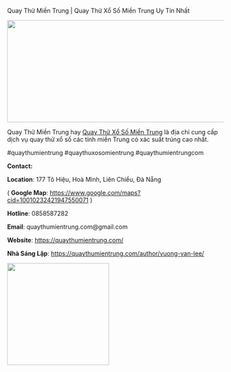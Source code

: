 Quay Thử Miền Trung | Quay Thử Xổ Số Miền Trung Uy Tín Nhất

<p><img src="https://scontent.fsgn13-1.fna.fbcdn.net/v/t39.30808-6/452288914_122102816348417271_3124471878665551766_n.jpg?_nc_cat=109&amp;ccb=1-7&amp;_nc_sid=127cfc&amp;_nc_eui2=AeFZw6bDEDmc_ZI3t44Y59V_wCvY9opJTCDAK9j2iklMICdbhvyW5qAsZZsja0aezKJHvEHpLl2YzKKQkYjPh0Io&amp;_nc_ohc=1ytsz7_lqjQQ7kNvgFwuohl&amp;_nc_ht=scontent.fsgn13-1.fna&amp;oh=00_AYAbS0ruAu4HVO_ex4KRWTSHbsrIYSQvhoSLGPsJpAWW7w&amp;oe=66A527F0" alt="" width="623" height="237" /></p>
<p>Quay Thử Miền Trung hay&nbsp;<a href="https://quaythumientrung.com/">Quay Thử Xổ Số Miền Trung</a> l&agrave; địa chỉ cung cấp dịch vụ quay thử xổ số c&aacute;c tỉnh miền Trung c&oacute; x&aacute;c suất tr&uacute;ng cao nhất.</p>
<p>#quaythumientrung #quaythuxosomientrung #quaythumientrungcom</p>
<p><strong>Contact:</strong></p>
<p><strong>Location</strong>: 177 T&ocirc; Hiệu, Ho&agrave; Minh, Li&ecirc;n Chiểu, Đ&agrave; Nẵng</p>
<p>(&nbsp;<strong>Google Map</strong>:&nbsp;<a href="https://www.google.com/maps?cid=10010232421947550071">https://www.google.com/maps?cid=10010232421947550071</a>&nbsp;)</p>
<p><strong>Hotline</strong>: 0858587282</p>
<p><strong>Email</strong>: quaythumientrung.com@gmail.com</p>
<p><strong>Website</strong>:&nbsp;<a href="https://quaythumientrung.com/">https://quaythumientrung.com/</a></p>
<p><strong>Nh&agrave; S&aacute;ng Lập</strong>:&nbsp;<a href="https://quaythumientrung.com/author/vuong-van-lee/">https://quaythumientrung.com/author/vuong-van-lee/</a></p>
<p><img src="https://scontent.fsgn13-2.fna.fbcdn.net/v/t39.30808-6/450878554_1026120012242030_1706538324580296174_n.jpg?_nc_cat=108&amp;ccb=1-7&amp;_nc_sid=6ee11a&amp;_nc_eui2=AeGGUbJz9dv2il0CQVBj1aBeSPcNidIR9gtI9w2J0hH2C3HJO7eIiorkRuwK-6DEja4QgUEQGvyMwmN6CPvIpI4Q&amp;_nc_ohc=EKBZh-_5WxIQ7kNvgGEezUa&amp;_nc_ht=scontent.fsgn13-2.fna&amp;oh=00_AYAInC_YjIqsZHZUSNLvYRXY2FSF8RlMzWiXSiJFrq4c8w&amp;oe=66A51367" alt="" width="237" height="237" /></p>